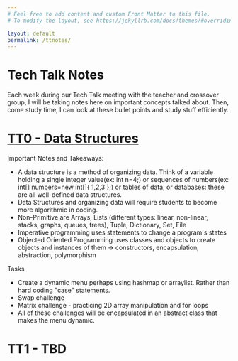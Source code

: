```yaml
---
# Feel free to add content and custom Front Matter to this file.
# To modify the layout, see https://jekyllrb.com/docs/themes/#overriding-theme-defaults

layout: default
permalink: /ttnotes/
---
```


# Tech Talk Notes
Each week during our Tech Talk meeting with the teacher and crossover group, I will be taking notes here on important concepts talked about. Then, come study time, I can look at these bullet points and study stuff efficiently.

# [TT0 - Data Structures](https://github.com/nighthawkcoders/nighthawk_csa/wiki/Tri-3:-Tech-Talk-0---Data-Structures)
Important Notes and Takeaways:
* A data structure is a method of organizing data. Think of a variable holding a single integer value(ex: int n=4;) or sequences of numbers(ex: int[] numbers=new int[]{ 1,2,3 };) or tables of data, or databases: these are all well-defined data structures.
* Data Structures and organizing data will require students to become more algorithmic in coding.
* Non-Primitive are Arrays, Lists (different types: linear, non-linear, stacks, graphs, queues, trees), Tuple, Dictionary, Set, File
* Imperative programming uses statements to change a program's states
* Objected Oriented Programming uses classes and objects to create objects and instances of them -> constructors, encapsulation, abstraction, polymorphism

Tasks
* Create a dynamic menu perhaps using hashmap or arraylist. Rather than hard coding "case" statements.
* Swap challenge
* Matrix challenge - practicing 2D array manipulation and for loops
* All of these challenges will be encapsulated in an abstract class that makes the menu dynamic.
 
# TT1 - TBD